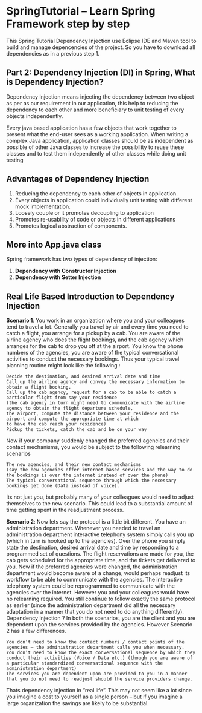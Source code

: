 # SpringTutorial – Learn Spring Framework step by step
This Spring Tutorial Dependency Injection use Eclipse IDE and Maven tool to build and manage depencencies of
the project. So you have to download all dependencies as in a previous step 1.


## Part 2: Dependency Injection (DI) in Spring, What is Dependency Injection?
Dependency Injection means injecting the dependency between two
object as per as our requirement in our application,
this help to reducing the dependency to each other and more beneficiary to unit testing of every objects independently.

Every java based application has a few objects that work
together to present what the end-user sees as a working application.
When writing a complex Java application, application classes should be as independent as possible of other
Java classes to increase the possibility to reuse these classes and to test them independently of other
classes while doing unit testing

## Advantages of Dependency Injection
1. Reducing the dependency to each other of objects in application.
2. Every objects in application could individually unit testing with different mock implementation.
3. Loosely couple or it promotes decoupling to application
4. Promotes re-usability of code or objects in different applications
5. Promotes logical abstraction of components.

## More into App.java class
Spring framework has two types of dependency of injection:
1. <b> Dependency with Constructor Injection</b>
2. <b> Dependency with Setter Injection </b>

## Real Life Based Introduction to Dependency Injection
<b>Scenario 1</b>: You work in an organization where you and your colleagues tend to travel a lot.
Generally you travel by air and every time you need to catch a flight, you arrange for a pickup by a cab.
You are aware of the airline agency who does the flight bookings, and the cab agency which arranges for the cab to drop you off at the airport.
You know the phone numbers of the agencies, you are aware of the typical conversational activities to conduct the necessary bookings.
Thus your typical travel planning routine might look like the following :

    Decide the destination, and desired arrival date and time
    Call up the airline agency and convey the necessary information to obtain a flight booking.
    Call up the cab agency, request for a cab to be able to catch a particular flight from say your residence
    (the cab agency in turn might need to communicate with the airline agency to obtain the flight departure schedule,
    the airport, compute the distance between your residence and the airport and compute the appropriate time at which
    to have the cab reach your residence)
    Pickup the tickets, catch the cab and be on your way

Now if your company suddenly changed the preferred agencies and their contact mechanisms,
you would be subject to the following relearning scenarios

    The new agencies, and their new contact mechanisms
    (say the new agencies offer internet based services and the way to do the bookings is over the internet instead of over the phone)
    The typical conversational sequence through which the necessary bookings get done (Data instead of voice).

Its not just you, but probably many of your colleagues would need to adjust themselves to the new scenario.
This could lead to a substantial amount of time getting spent in the readjustment process.

<b>Scenario 2</b>: Now lets say the protocol is a little bit different.
You have an administration department. Whenever you needed to travel an administration department interactive telephony system simply calls you up
(which in turn is hooked up to the agencies).
Over the phone you simply state the destination, desired arrival date and time by responding to a programmed set of questions.
The flight reservations are made for you, the cab gets scheduled for the appropriate time, and the tickets get delivered to you.
Now if the preferred agencies were changed, the administration department would become aware of a change, would perhaps readjust its workflow to be able to communicate with the agencies. The interactive telephony system could be reprogrammed to communicate with the agencies over the internet. However you and your colleagues would have no relearning required. You still continue to follow exactly the same protocol as earlier (since the administration department did all the necessary adaptation in a manner that you do not need to do anything differently).
Dependency Injection ? In both the scenarios, you are the client and you are dependent upon the services provided by the agencies.
However Scenario 2 has a few differences.

    You don’t need to know the contact numbers / contact points of the agencies – the administration department calls you when necessary.
    You don’t need to know the exact conversational sequence by which they conduct their activities (Voice / Data etc.) (though you are aware of a particular standardized conversational sequence with the administration department)
    The services you are dependent upon are provided to you in a manner that you do not need to readjust should the service providers change.

Thats dependency injection in “real life”.
This may not seem like a lot since you imagine a cost to yourself as a single person – but if you imagine a large organization the
savings are likely to be substantial.

